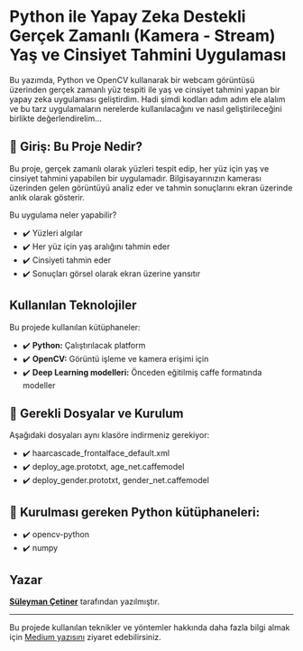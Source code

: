 # Python ile Yapay Zeka Destekli Gerçek Zamanlı (Kamera - Stream) Yaş ve Cinsiyet Tahmini Uygulaması

Bu yazımda, Python ve OpenCV kullanarak bir webcam görüntüsü üzerinden gerçek zamanlı yüz tespiti ile yaş ve cinsiyet tahmini yapan bir yapay zeka uygulaması geliştirdim. Hadi şimdi kodları adım adım ele alalım ve bu tarz uygulamaların nerelerde kullanılacağını ve nasıl geliştirileceğini birlikte değerlendirelim…

## 🚀 Giriş: Bu Proje Nedir?

Bu proje, gerçek zamanlı olarak yüzleri tespit edip, her yüz için yaş ve cinsiyet tahmini yapabilen bir uygulamadır. Bilgisayarınızın kamerası üzerinden gelen görüntüyü analiz eder ve tahmin sonuçlarını ekran üzerinde anlık olarak gösterir.

Bu uygulama neler yapabilir?

- ✔️ Yüzleri algılar
- ✔️ Her yüz için yaş aralığını tahmin eder
- ✔️ Cinsiyeti tahmin eder
- ✔️ Sonuçları görsel olarak ekran üzerine yansıtır


## Kullanılan Teknolojiler

Bu projede kullanılan kütüphaneler:

- ✔️ **Python:** Çalıştırılacak platform
- ✔️ **OpenCV:** Görüntü işleme ve kamera erişimi için
- ✔️ **Deep Learning modelleri:** Önceden eğitilmiş caffe formatında modeller



## 🚀 Gerekli Dosyalar ve Kurulum

Aşağıdaki dosyaları aynı klasöre indirmeniz gerekiyor:

- ✔️ haarcascade_frontalface_default.xml
- ✔️ deploy_age.prototxt, age_net.caffemodel
- ✔️ deploy_gender.prototxt, gender_net.caffemodel


## 🚀 Kurulması gereken Python kütüphaneleri:

- ✔️ opencv-python
- ✔️ numpy


## Yazar

[**Süleyman Çetiner**](https://medium.com/@suleymancetiner81) tarafından yazılmıştır.

---

Bu projede kullanılan teknikler ve yöntemler hakkında daha fazla bilgi almak için [Medium yazısını](https://suleymancetiner81.medium.com/python-ile-yapay-zeka-destekli-ger%C3%A7ek-zamanl%C4%B1-kamera-stream-ya%C5%9F-ve-cinsiyet-tahmini-uygulamas%C4%B1-5908964be75c) ziyaret edebilirsiniz.
